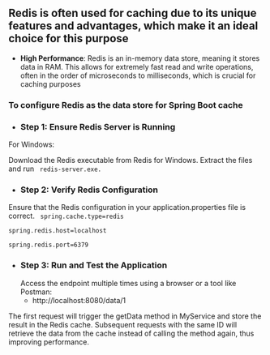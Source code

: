 ## Redis is often used for caching due to its unique features and advantages, which make it an ideal choice for this purpose
   - <b>High Performance</b>: Redis is an in-memory data store, meaning it stores data in RAM. This allows for extremely fast read and write operations, often in the order of microseconds to milliseconds, which is crucial for caching purposes
### To configure Redis as the data store for Spring Boot cache
   - ### Step 1: Ensure Redis Server is Running
  For Windows:
  
  Download the Redis executable from Redis for Windows.
  Extract the files and run 
  <code> redis-server.exe. </code>

 - ### Step 2: Verify Redis Configuration
  Ensure that the Redis configuration in your application.properties  file is correct.
  <code>
    spring.cache.type=redis  
    spring.redis.host=localhost  
    spring.redis.port=6379
  </code>
  
 - ### Step 3: Run and Test the Application
      Access the endpoint multiple times using a browser or a tool like Postman:
      + http://localhost:8080/data/1

The first request will trigger the getData method in MyService and store the result in the Redis cache. Subsequent requests with the same ID will retrieve the data from the cache instead of calling the method again, thus improving performance.
